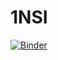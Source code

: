 # 1NSI
[![Binder](https://mybinder.org/badge_logo.svg)](https://hub.gke.mybinder.org/user/happydev542-1nsi-bq3tm5g9/notebooks/test.ipynb)
